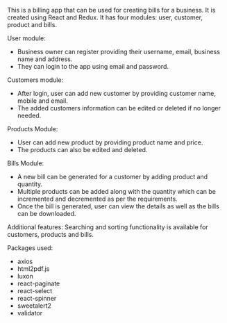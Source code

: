 This is a billing app that can be used for creating bills for a business. It is created using  React and Redux. It has four modules: user, customer, product and bills.

User module:
- Business owner can register providing their username, email,  business name and address. 
- They can login to the app using email and password.

Customers module:
- After login, user can add new customer by providing customer name, mobile and email.
- The added customers information can be edited or deleted if no longer needed.

Products Module:
- User can add new product by providing product name and price.
- The products can also be edited and deleted.

Bills Module:
- A new bill can be generated for a customer by adding product and quantity.
- Multiple products can be added along with the quantity which can be incremented and decremented as per the requirements.
- Once the bill is generated, user can view the details as well as the bills can be downloaded.

Additional features:
Searching and sorting functionality is available for customers, products and bills.

Packages used: 
- axios 
- html2pdf.js
- luxon 
- react-paginate
- react-select 
- react-spinner 
- sweetalert2 
- validator
